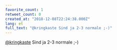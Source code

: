 ```yaml
---
favorite_count: 1
retweet_count: 0
created_at: "2018-12-08T22:24:38.000Z"
lang: et
full_text: "@kringkaste Sind ja 2-3 normale ;-)"
---
```


[@kringkaste](https://twitter.com/kringkaste) Sind ja 2-3 normale ;-)

